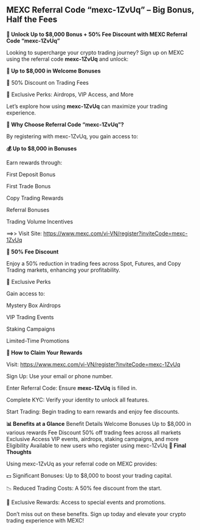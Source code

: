 ## MEXC Referral Code “mexc-1ZvUq” – Big Bonus, Half the Fees

**🚀 Unlock Up to $8,000 Bonus + 50% Fee Discount with MEXC Referral Code “mexc-1ZvUq”**

Looking to supercharge your crypto trading journey? Sign up on MEXC using the referral code **mexc-1ZvUq** and unlock:

**🎁 Up to $8,000 in Welcome Bonuses**

💸 50% Discount on Trading Fees

🎉 Exclusive Perks: Airdrops, VIP Access, and More

Let’s explore how using **mexc-1ZvUq** can maximize your trading experience.

**🔑 Why Choose Referral Code “mexc-1ZvUq”?**

By registering with mexc-1ZvUq, you gain access to:

**💰 Up to $8,000 in Bonuses**

Earn rewards through:

First Deposit Bonus

First Trade Bonus

Copy Trading Rewards

Referral Bonuses

Trading Volume Incentives

==>> Visit Site: https://www.mexc.com/vi-VN/register?inviteCode=mexc-1ZvUq

**💸 50% Fee Discount**

Enjoy a 50% reduction in trading fees across Spot, Futures, and Copy Trading markets, enhancing your profitability.

🎉 Exclusive Perks

Gain access to:

Mystery Box Airdrops

VIP Trading Events

Staking Campaigns

Limited-Time Promotions

**📝 How to Claim Your Rewards**

Visit: https://www.mexc.com/vi-VN/register?inviteCode=mexc-1ZvUq

Sign Up: Use your email or phone number.

Enter Referral Code: Ensure **mexc-1ZvUq** is filled in.

Complete KYC: Verify your identity to unlock all features.

Start Trading: Begin trading to earn rewards and enjoy fee discounts.

**📊 Benefits at a Glance**
Benefit	Details
Welcome Bonuses	Up to $8,000 in various rewards
Fee Discount	50% off trading fees across all markets
Exclusive Access	VIP events, airdrops, staking campaigns, and more
Eligibility	Available to new users who register using mexc-1ZvUq
**🎯 Final Thoughts**

Using mexc-1ZvUq as your referral code on MEXC provides:

💵 Significant Bonuses: Up to $8,000 to boost your trading capital.

📉 Reduced Trading Costs: A 50% fee discount from the start.

🎁 Exclusive Rewards: Access to special events and promotions.

Don’t miss out on these benefits. Sign up today and elevate your crypto trading experience with MEXC!
